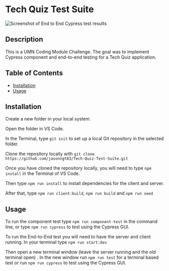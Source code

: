 # Tech Quiz Test Suite

![Screenshot of End to End Cypress test results](e2e-test-results.png)

## Description

This is a UMN Coding Module Challenge. The goal was to implement Cypress component and end-to-end testing for a Tech Quiz application. 

## Table of Contents

- [Installation](#installation)
- [Usage](#usage)

## Installation<a id="installation"></a>

Create a new folder in your local system.

Open the folder in VS Code.

In the Terminal, type `git init` to set up a local Git repository in the selected folder.

Clone the repository locally with  `git clone https://github.com/jasonngt83/Tech-Quiz-Test-Suite.git`

Once you have cloned the repository locally, you will need to type `npm install` in the Terminal of VS Code. 

Then type `npm run install` to install dependencies for the client and server.

After that, type `npm run client:build`, `npm run build` and `npm run seed`

## Usage<a id="usage"></a>

To run the component test type `npm run component-test` in the command line, or type `npm run cypress` to test using the Cypress GUI.

To run the End-to-End test you will need to have the server and client running. In your terminal type `npm run start:dev`

Then open a new terminal window (leave the server running and the old terminal open) . In the new window run `npm run test` for a terminal based test or run `npm run cypress` to test using the Cypress GUI.

